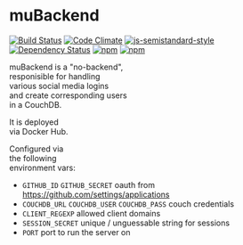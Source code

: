 # muBackend

[![Build Status](https://travis-ci.org/rasmuserik/mubackend.svg?branch=master)](https://travis-ci.org/rasmuserik/mubackend)
[![Code Climate](https://codeclimate.com/github/rasmuserik/mubackend/badges/gpa.svg)](https://codeclimate.com/github/rasmuserik/mubackend)
[![js-semistandard-style](https://img.shields.io/badge/code%20style-semistandard-brightgreen.svg?style=flat-square)](https://github.com/Flet/semistandard)
[![Dependency Status](https://david-dm.org/rasmuserik/mubackend.svg?style=flat-square)](https://david-dm.org/rasmuserik/mubackend)
[![npm](https://img.shields.io/npm/v/mubackend.svg)](https://www.npmjs.com/package/mubackend)
[![npm](https://img.shields.io/npm/l/mubackend.svg)]()


muBackend is a "no-backend",<br>
responisible for handling<br>
various social media logins<br>
and create corresponding users<br>
in a CouchDB.

It is deployed<br>
via Docker Hub.

Configured via<br>
the following<br>
environment vars:

- `GITHUB_ID` `GITHUB_SECRET` oauth from https://github.com/settings/applications
- `COUCHDB_URL` `COUCHDB_USER` `COUCHDB_PASS` couch credentials
- `CLIENT_REGEXP` allowed client domains
- `SESSION_SECRET` unique / unguessable string for sessions
- `PORT` port to run the server on
